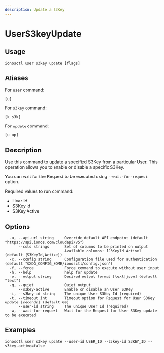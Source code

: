 ```yaml
---
description: Update a S3Key
---
```


# UserS3keyUpdate

## Usage

```text
ionosctl user s3key update [flags]
```

## Aliases

For `user` command:
```text
[u]
```

For `s3key` command:
```text
[k s3k]
```

For `update` command:
```text
[u up]
```

## Description

Use this command to update a specified S3Key from a particular User. This operation allows you to enable or disable a specific S3Key.

You can wait for the Request to be executed using `--wait-for-request` option.

Required values to run command:

* User Id
* S3Key Id
* S3Key Active

## Options

```text
  -u, --api-url string     Override default API endpoint (default "https://api.ionos.com/cloudapi/v5")
      --cols strings       Set of columns to be printed on output 
                           Available columns: [S3KeyId Active] (default [S3KeyId,Active])
  -c, --config string      Configuration file used for authentication (default "$XDG_CONFIG_HOME/ionosctl/config.json")
  -f, --force              Force command to execute without user input
  -h, --help               help for update
  -o, --output string      Desired output format [text|json] (default "text")
  -q, --quiet              Quiet output
      --s3key-active       Enable or disable an User S3Key
  -i, --s3key-id string    The unique User S3Key Id (required)
  -t, --timeout int        Timeout option for Request for User S3Key update [seconds] (default 60)
      --user-id string     The unique User Id (required)
  -w, --wait-for-request   Wait for the Request for User S3Key update to be executed
```

## Examples

```text
ionosctl user s3key update --user-id USER_ID --s3key-id S3KEY_ID --s3key-active=false
```

